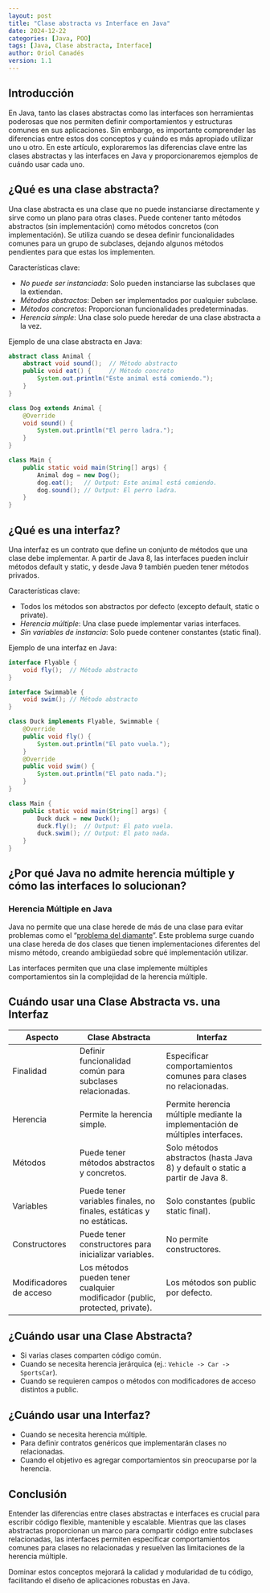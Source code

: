 ```yaml
---
layout: post
title: "Clase abstracta vs Interface en Java"
date: 2024-12-22
categories: [Java, POO]
tags: [Java, Clase abstracta, Interface]
author: Oriol Canadés
version: 1.1
---
```


## Introducción

En Java, tanto las clases abstractas como las interfaces son herramientas poderosas que nos permiten definir comportamientos y estructuras comunes en sus aplicaciones. Sin embargo, es importante comprender las diferencias entre estos dos conceptos y cuándo es más apropiado utilizar uno u otro. En este artículo, exploraremos las diferencias clave entre las clases abstractas y las interfaces en Java y proporcionaremos ejemplos de cuándo usar cada uno.

## ¿Qué es una clase abstracta?

Una clase abstracta es una clase que no puede instanciarse directamente y sirve como un plano para otras clases. Puede contener tanto métodos abstractos (sin implementación) como métodos concretos (con implementación). Se utiliza cuando se desea definir funcionalidades comunes para un grupo de subclases, dejando algunos métodos pendientes para que estas los implementen.

Características clave:

- *No puede ser instanciada*: Solo pueden instanciarse las subclases que la extiendan.
- *Métodos abstractos*: Deben ser implementados por cualquier subclase.
- *Métodos concretos*: Proporcionan funcionalidades predeterminadas.
- *Herencia simple*: Una clase solo puede heredar de una clase abstracta a la vez.

Ejemplo de una clase abstracta en Java:

```Java
abstract class Animal {
    abstract void sound();  // Método abstracto
    public void eat() {     // Método concreto
        System.out.println("Este animal está comiendo.");
    }
}
```

```Java
class Dog extends Animal {
    @Override
    void sound() {
        System.out.println("El perro ladra.");
    }
}
```

```Java
class Main {
    public static void main(String[] args) {
        Animal dog = new Dog();
        dog.eat();   // Output: Este animal está comiendo.
        dog.sound(); // Output: El perro ladra.
    }
}
```

## ¿Qué es una interfaz?

Una interfaz es un contrato que define un conjunto de métodos que una clase debe implementar. A partir de Java 8, las interfaces pueden incluir métodos default y static, y desde Java 9 también pueden tener métodos privados.

Características clave:

- Todos los métodos son abstractos por defecto (excepto default, static o private).
- *Herencia múltiple*: Una clase puede implementar varias interfaces.
- *Sin variables de instancia*: Solo puede contener constantes (static final).

Ejemplo de una interfaz en Java:

```Java
interface Flyable {
    void fly();  // Método abstracto
}

interface Swimmable {
    void swim(); // Método abstracto
}
```

```Java
class Duck implements Flyable, Swimmable {
    @Override
    public void fly() {
        System.out.println("El pato vuela.");
    }
    @Override
    public void swim() {
        System.out.println("El pato nada.");
    }
}
```

```Java
class Main {
    public static void main(String[] args) {
        Duck duck = new Duck();
        duck.fly();  // Output: El pato vuela.
        duck.swim(); // Output: El pato nada.
    }
}
```


## ¿Por qué Java no admite herencia múltiple y cómo las interfaces lo solucionan?

### Herencia Múltiple en Java

Java no permite que una clase herede de más de una clase para evitar problemas como el “[problema del diamante](https://es.wikipedia.org/wiki/Problema_del_diamante#:~:text=En%20los%20lenguajes%20de%20programaci%C3%B3n,diagrama%20de%20herencia%20en%20diamante.)”. Este problema surge cuando una clase hereda de dos clases que tienen implementaciones diferentes del mismo método, creando ambigüedad sobre qué implementación utilizar.

Las interfaces permiten que una clase implemente múltiples comportamientos sin la complejidad de la herencia múltiple.

## Cuándo usar una Clase Abstracta vs. una Interfaz

| Aspecto	                | Clase Abstracta                                                               | 	Interfaz                                                                      |
|-------------------------|-------------------------------------------------------------------------------|--------------------------------------------------------------------------------|
| Finalidad               | 	Definir funcionalidad común para subclases relacionadas.                     | 	Especificar comportamientos comunes para clases no relacionadas.              |
| Herencia                | 	Permite la herencia simple.                                                  | 	Permite herencia múltiple mediante la implementación de múltiples interfaces. |
| Métodos                 | 	Puede tener métodos abstractos y concretos.                                  | 	Solo métodos abstractos (hasta Java 8) y default o static a partir de Java 8. |
| Variables               | 	Puede tener variables finales, no finales, estáticas y no estáticas.         | 	Solo constantes (public static final).                                        |
| Constructores           | 	Puede tener constructores para inicializar variables.                        | 	No permite constructores.                                                     |
| Modificadores de acceso | 	Los métodos pueden tener cualquier modificador (public, protected, private). | 	Los métodos son public por defecto.                                           |

## ¿Cuándo usar una Clase Abstracta?
- Si varias clases comparten código común.
- Cuando se necesita herencia jerárquica (ej.: `Vehicle -> Car -> SportsCar`).
- Cuando se requieren campos o métodos con modificadores de acceso distintos a public.

## ¿Cuándo usar una Interfaz?
- Cuando se necesita herencia múltiple.
- Para definir contratos genéricos que implementarán clases no relacionadas.
- Cuando el objetivo es agregar comportamientos sin preocuparse por la herencia.

## Conclusión
Entender las diferencias entre clases abstractas e interfaces es crucial para escribir código flexible, mantenible y escalable. Mientras que las clases abstractas proporcionan un marco para compartir código entre subclases relacionadas, las interfaces permiten especificar comportamientos comunes para clases no relacionadas y resuelven las limitaciones de la herencia múltiple.

Dominar estos conceptos mejorará la calidad y modularidad de tu código, facilitando el diseño de aplicaciones robustas en Java.
